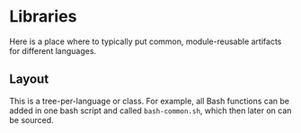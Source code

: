 # Libraries

Here is a place where to typically put common, module-reusable
artifacts for different languages.

## Layout

This is a tree-per-language or class. For example, all Bash functions
can be added in one bash script and called `bash-common.sh`, which
then later on can be sourced.

